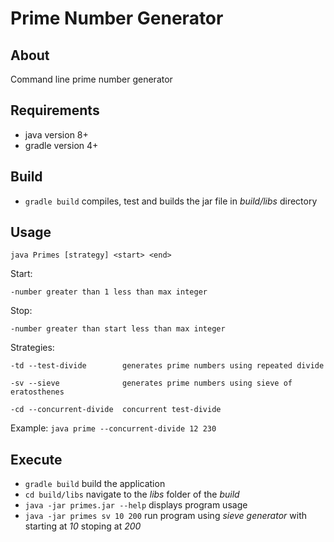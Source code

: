 # Prime Number Generator

## About

Command line prime number generator

## Requirements

- java version 8+
- gradle version 4+

## Build

- `gradle build` compiles, test and builds the jar file in *build/libs* directory

## Usage

`java Primes [strategy] <start> <end>`

Start:

    -number greater than 1 less than max integer

Stop:

    -number greater than start less than max integer

Strategies:

    -td --test-divide        generates prime numbers using repeated divide

    -sv --sieve              generates prime numbers using sieve of eratosthenes

    -cd --concurrent-divide  concurrent test-divide

Example: `java prime --concurrent-divide 12 230`

## Execute

- `gradle build` build the application
- `cd build/libs` navigate to the *libs* folder of the *build*
- `java -jar primes.jar --help` displays program usage
- `java -jar primes sv 10 200` run program using *sieve generator* with starting at *10* stoping at *200*